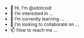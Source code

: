 - 👋 Hi, I’m @xdotcoid
- 👀 I’m interested in ...
- 🌱 I’m currently learning ...
- 💞️ I’m looking to collaborate on ...
- 📫 How to reach me ...

<!---
xdotcoid/xdotcoid is a ✨ special ✨ repository because its `README.md` (this file) appears on your GitHub profile.
You can click the Preview link to take a look at your changes.
--->
